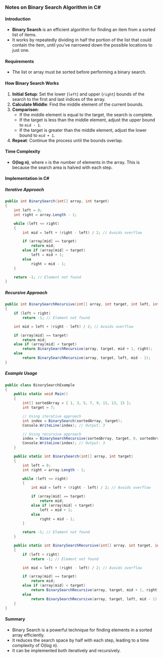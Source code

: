 ### Notes on Binary Search Algorithm in C#

#### Introduction

- **Binary Search** is an efficient algorithm for finding an item from a sorted list of items.
- It works by repeatedly dividing in half the portion of the list that could contain the item, until you've narrowed down the possible locations to just one.

#### Requirements

- The list or array must be sorted before performing a binary search.

#### How Binary Search Works

1. **Initial Setup**: Set the lower (`left`) and upper (`right`) bounds of the search to the first and last indices of the array.
2. **Calculate Middle**: Find the middle element of the current bounds.
3. **Comparison**:
   - If the middle element is equal to the target, the search is complete.
   - If the target is less than the middle element, adjust the upper bound to `mid - 1`.
   - If the target is greater than the middle element, adjust the lower bound to `mid + 1`.
4. **Repeat**: Continue the process until the bounds overlap.

#### Time Complexity

- **O(log n)**, where `n` is the number of elements in the array. This is because the search area is halved with each step.

#### Implementation in C#

##### Iterative Approach

```csharp
public int BinarySearch(int[] array, int target)
{
    int left = 0;
    int right = array.Length - 1;

    while (left <= right)
    {
        int mid = left + (right - left) / 2; // Avoids overflow

        if (array[mid] == target)
            return mid;
        else if (array[mid] < target)
            left = mid + 1;
        else
            right = mid - 1;
    }

    return -1; // Element not found
}
```

##### Recursive Approach

```csharp
public int BinarySearchRecursive(int[] array, int target, int left, int right)
{
    if (left > right)
        return -1; // Element not found

    int mid = left + (right - left) / 2; // Avoids overflow

    if (array[mid] == target)
        return mid;
    else if (array[mid] < target)
        return BinarySearchRecursive(array, target, mid + 1, right);
    else
        return BinarySearchRecursive(array, target, left, mid - 1);
}
```

##### Example Usage

```csharp
public class BinarySearchExample
{
    public static void Main()
    {
        int[] sortedArray = { 1, 3, 5, 7, 9, 11, 13, 15 };
        int target = 7;

        // Using iterative approach
        int index = BinarySearch(sortedArray, target);
        Console.WriteLine(index); // Output: 3

        // Using recursive approach
        index = BinarySearchRecursive(sortedArray, target, 0, sortedArray.Length - 1);
        Console.WriteLine(index); // Output: 3
    }

    public static int BinarySearch(int[] array, int target)
    {
        int left = 0;
        int right = array.Length - 1;

        while (left <= right)
        {
            int mid = left + (right - left) / 2; // Avoids overflow

            if (array[mid] == target)
                return mid;
            else if (array[mid] < target)
                left = mid + 1;
            else
                right = mid - 1;
        }

        return -1; // Element not found
    }

    public static int BinarySearchRecursive(int[] array, int target, int left, int right)
    {
        if (left > right)
            return -1; // Element not found

        int mid = left + (right - left) / 2; // Avoids overflow

        if (array[mid] == target)
            return mid;
        else if (array[mid] < target)
            return BinarySearchRecursive(array, target, mid + 1, right);
        else
            return BinarySearchRecursive(array, target, left, mid - 1);
    }
}
```

#### Summary

- Binary Search is a powerful technique for finding elements in a sorted array efficiently.
- It reduces the search space by half with each step, leading to a time complexity of O(log n).
- It can be implemented both iteratively and recursively.
